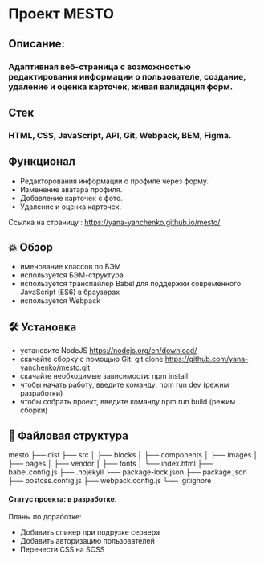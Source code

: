 # Проект MESTO

## Описание:
### Адаптивная веб-страница с возможностью редактирования информации о пользователе, создание, удаление и оценка карточек, живая валидация форм.

## Стек 
### HTML, CSS, JavaScript, API, Git, Webpack, BEM, Figma.

## Функционал
- Редакторования информации о профиле через форму.
- Изменение аватара профиля.
- Добавление карточек с фото.
- Удаление и оценка карточек. 

Ссылка на страницу : https://yana-yanchenko.github.io/mesto/

## 💥 Обзор
- именование классов по БЭМ
- используется БЭМ-структура
- используется транспайлер Babel для поддержки современного JavaScript (ES6) в браузерах
- используется Webpack

## 🛠️ Установка
- установите NodeJS https://nodejs.org/en/download/
- скачайте сборку с помощью Git: git clone https://github.com/yana-yanchenko/mesto.git
- скачайте необходимые зависимости: npm install
- чтобы начать работу, введите команду: npm run dev (режим разработки)
- чтобы собрать проект, введите команду npm run build (режим сборки)

## 📂 Файловая структура

mesto
├── dist
├── src
│   ├── blocks
│   ├── components
│   ├── images
│   ├── pages
│   ├── vendor
│   ├── fonts
│   └── index.html
├── babel.config.js
├── .nojekyll
├── package-lock.json
├── package.json
├── postcss.config.js
├── webpack.config.js
└── .gitignore

#### Статус проекта: в разработке.
Планы по доработке: 
- Добавить спинер при подрузке сервера 
- Добавить авторизацию пользователей 
- Перенести CSS на SCSS
